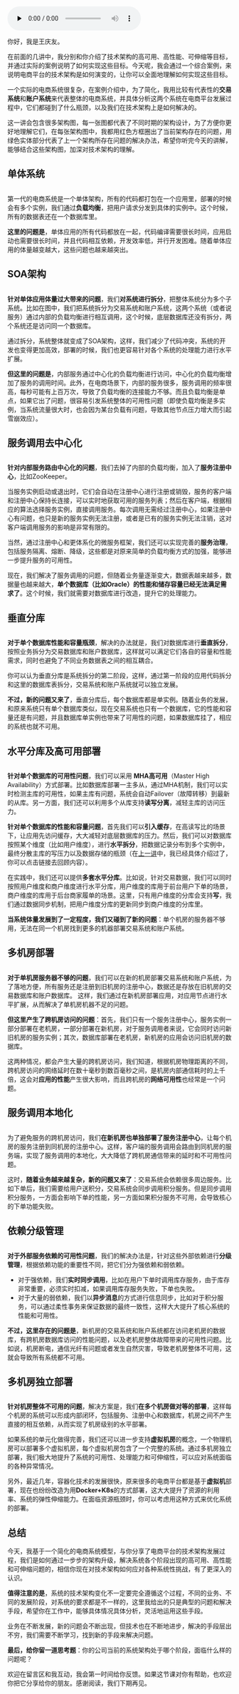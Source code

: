 <audio id="audio" title="19 | 综合案例：电商平台技术架构是如何演变的？" controls="" preload="none"><source id="mp3" src="https://static001.geekbang.org/resource/audio/f8/35/f8fc29ff4a50970918b5dc849c7f7635.mp3"></audio>

你好，我是王庆友。

在前面的几讲中，我分别和你介绍了技术架构的高可用、高性能、可伸缩等目标，并通过实际的案例说明了如何实现这些目标。今天呢，我会通过一个综合案例，来说明电商平台的技术架构是如何演变的，让你可以全面地理解如何实现这些目标。

一个实际的电商系统很复杂，在案例介绍中，为了简化，我用比较有代表性的**交易系统**和**账户系统**来代表整体的电商系统，并具体分析这两个系统在电商平台发展过程中，它们都碰到了什么瓶颈，以及我们在技术架构上是如何解决的。

这一讲会包含很多架构图，每一张图都代表了不同时期的架构设计，为了方便你更好地理解它们，在每张架构图中，我都用红色方框圈出了当前架构存在的问题，用绿色实体部分代表了上一个架构所存在问题的解决办法，希望你听完今天的讲解，能够结合这些架构图，加深对技术架构的理解。

## 单体系统

<img src="https://static001.geekbang.org/resource/image/cf/cf/cf1a7a16f3a09eb85c7dd4c1c172c6cf.jpg" alt="">

第一代的电商系统是一个单体架构，所有的代码都打包在一个应用里，部署的时候会有多个实例，我们通过**负载均衡**，把用户请求分发到具体的实例中。这个时候，所有的数据表还在一个数据库里。

**这里的问题是**，单体应用的所有代码都放在一起，代码编译需要很长时间，应用启动也需要很长时间，并且代码相互依赖，开发效率低，并行开发困难。随着单体应用的体量越变越大，这些问题也越来越突出。

## SOA架构

<img src="https://static001.geekbang.org/resource/image/84/c9/84da834d04bd838a6c76b7a535340bc9.jpg" alt="">

**针对单体应用体量过大带来的问题**，我们**对系统进行拆分**，把整体系统分为多个子系统。比如在图中，我们把系统拆分为交易系统和账户系统，这两个系统（或者说服务）通过内部的负载均衡进行相互调用，这个时候，底层数据库还没有拆分，两个系统还是访问同一个数据库。

通过拆分，系统整体就变成了SOA架构，这样，我们减少了代码冲突，系统的开发也变得更加高效，部署的时候，我们也更容易针对各个系统的处理能力进行水平扩展。

**但这里的问题是**，内部服务通过中心化的负载均衡进行访问，中心化的负载均衡增加了服务的调用时间。此外，在电商场景下，内部的服务很多，服务调用的频率很高，每秒可能有上百万次，导致了负载均衡的连接能力不够。而且负载均衡是单点，如果它出了问题，很容易引发系统整体的可用性问题（即使负载均衡是多实例，当系统流量很大时，也会因为某台负载有问题，导致其他节点压力增大而引起雪崩效应）。

## 服务调用去中心化

<img src="https://static001.geekbang.org/resource/image/5c/a8/5cc8cddc0c25a847fce084ff890db1a8.jpg" alt="">

**针对内部服务路由中心化的问题**，我们去掉了内部的负载均衡，加入了**服务注册中心**，比如ZooKeeper。

当服务实例启动或退出时，它们会自动在注册中心进行注册或销毁，服务的客户端和注册中心保持长连接，可以实时地获取可用的服务列表；然后在客户端，根据相应的算法选择服务实例，直接调用服务。每次调用无需经过注册中心，如果注册中心有问题，也只是新的服务实例无法注册，或者是已有的服务实例无法注销，这对客户端调用服务的影响是非常有限的。

当然，通过注册中心和更体系化的微服务框架，我们还可以实现完善的**服务治理**，包括服务隔离、熔断、降级，这些都是对原来简单的负载均衡方式的加强，能够进一步提升服务的可用性。

现在，我们解决了服务调用的问题，但随着业务量逐渐变大，数据表越来越多，数据量也越来越大，**单个数据库（比如Oracle）的性能和储存容量已经无法满足需求了**。这个时候，我们就需要对数据库进行改造，提升它的处理能力。

## 垂直分库

<img src="https://static001.geekbang.org/resource/image/84/18/8440763ab5e043a4099c1424ba595018.jpg" alt="">

**对于单个数据库性能和容量瓶颈**，解决的办法就是，我们对数据库进行**垂直拆分**，按照业务拆分为交易数据库和账户数据库，这样就可以满足它们各自的容量和性能需求，同时也避免了不同业务数据表之间的相互耦合。

你可以认为垂直分库是系统拆分的第二阶段，这样，通过第一阶段的应用代码拆分和这里的数据库表拆分，交易系统和账户系统就可以独立发展。

**不过，新的问题又来了**，垂直分库后，每个数据库都是单实例。随着业务的发展，和原来系统只有单个数据库类似，现在交易系统也只有一个数据库，它的性能和容量还是有问题，并且数据库单实例也带来了可用性的问题，如果数据库挂了，相应的系统也就不可用。

## 水平分库及高可用部署

<img src="https://static001.geekbang.org/resource/image/d6/70/d6b81b2d5317e872632e1d09ce2ac170.jpg" alt="">

**针对单个数据库的可用性问题**，我们可以采用 **MHA高可用**（Master High Availability）方式部署。比如数据库部署一主多从，通过MHA机制，我们可以实时检测主库的可用性，如果主库有问题，系统会自动Failover（故障转移）到最新的从库。另一方面，我们还可以利用多个从库支持**读写分离**，减轻主库的访问压力。

**针对单个数据库的性能和容量问题**，首先我们可以**引入缓存**，在高读写比的场景下，让应用先访问缓存，大大减轻对底层数据库的压力。然后，我们可以对数据库按照某个维度（比如用户维度），进行**水平拆分**，把数据记录分布到多个实例中，最终分散主库的写压力以及数据存储的瓶颈（在[上一讲](https://time.geekbang.org/column/article/218385)中，我已经具体介绍过了，你可以点击链接去回顾内容）。

在实践中，我们还可以提供**多套水平分库**。比如说，针对交易数据，我们可以同时按照用户维度和商户维度进行水平分库，用户维度的库用于前台用户下单的场景，商户维度的库用于后台商家履单的场景。这里，只有用户维度的分库会支持**写**，我们通过数据同步机制，把用户维度分库的更新同步到商户维度的分库里。

**当系统体量发展到了一定程度，我们又碰到了新的问题**：单个机房的服务器不够用，无法在同一个机房找到更多的机器部署交易系统和账户系统。

## 多机房部署

<img src="https://static001.geekbang.org/resource/image/d6/cf/d618f33b2ac8799bf6bab3949ed344cf.jpg" alt="">

**对于单机房服务器不够的问题**，我们可以在新的机房部署交易系统和账户系统，为了落地方便，所有服务还是注册到旧机房的注册中心，数据还是存放在旧机房的交易数据库和账户数据库。 这样，我们通过在新机房部署应用，对应用节点进行水平扩展，从而解决了单机房机器不足的问题。

**但这里产生了跨机房访问的问题**：首先，我们只有一个服务注册中心，服务实例一部分部署在老机房，一部分部署在新机房，对于服务调用者来说，它会同时访问新旧机房的服务实例；其次，数据库部署在老机房，新机房的应用会访问旧机房的数据库。

这两种情况，都会产生大量的跨机房访问，我们知道，根据机房物理距离的不同，跨机房访问的网络延时在数十毫秒到数百毫秒之间，是机房内部通信耗时的上千倍，这会对**应用的性能**产生很大影响，而且跨机房的**网络可用性**也经常是一个问题。

## 服务调用本地化

<img src="https://static001.geekbang.org/resource/image/bf/07/bfbf070729b23e11308dc8ed19cbc607.jpg" alt="">

为了避免服务的跨机房访问，我们**在新机房也单独部署了服务注册中心**，让每个机房的服务注册到同机房的注册中心。这样，客户端的服务调用会路由到同机房的服务端，实现了服务调用的本地化，大大降低了跨机房通信带来的延时和不可用性问题。

这时，**随着业务越来越复杂，新的问题又来了**：交易系统会依赖很多周边服务。比如下单后，我们需要给用户送积分，交易系统会同步调用积分服务。但是同步调用积分服务，一方面会影响下单的性能，另一方面如果积分服务不可用，会导致核心的下单功能失败。

## 依赖分级管理

<img src="https://static001.geekbang.org/resource/image/f0/91/f010a6bb35627923566a0f3484447091.jpg" alt="">

**对于外部服务依赖的可用性问题**，我们的解决办法是，针对这些外部依赖进行**分级管理**，根据依赖功能的重要性不同，把它们分为强依赖和弱依赖。

- 对于强依赖，我们**实时同步调用**，比如在用户下单时调用库存服务，由于库存非常重要，必须实时扣减，如果调用库存服务失败，下单也失败。
- 对于大量的弱依赖，我们以**异步消息**的方式进行信息同步，比如对于积分服务，可以通过柔性事务来保证数据的最终一致性，这样大大提升了核心系统的性能和可用性。

**不过，这里存在的问题是**，新机房的交易系统和账户系统都在访问老机房的数据库，有跨机房数据库访问的性能问题，以及老机房整体故障带来的可用性问题。比如说，机房断电，通信光纤有问题或者发生自然灾害，导致老机房整体不可用，这就会导致所有系统都不可用。

## 多机房独立部署

<img src="https://static001.geekbang.org/resource/image/63/ca/6301edac111c2f9f4dbd5492cbf0aaca.jpg" alt="">

**针对机房整体不可用的问题**，解决方案是，我们**在多个机房做对等的部署**，这样每个机房的系统可以形成内部闭环，包括服务、注册中心和数据库，机房之间不产生直接的相互依赖，从而实现了机房级别的水平部署。

如果系统的单元化做得完善，我们还可以进一步支持**虚拟机房**的概念，一个物理机房可以部署多个虚拟机房，每个虚拟机房包含了一个完整的系统。通过多机房独立部署，我们极大地提升了系统的可用性、处理能力和可伸缩性，可以应对系统面临的各种异常情况。

另外，最近几年，容器化技术的发展很快，原来很多的电商平台都是基于**虚拟机**部署，现在也纷纷改造为用**Docker+K8s**的方式部署，这大大提升了资源的利用率、系统的弹性伸缩能力。在面临资源瓶颈时，你可以考虑用这种方式来优化系统的部署。

## 总结

今天，我基于一个简化的电商系统模型，与你分享了电商平台的技术架构发展过程，我们是如何通过一步步的架构升级，解决系统各个阶段出现的高可用、高性能和可伸缩问题的，相信你现在对技术架构如何应对各种系统性挑战，有了更深入的认识。

**值得注意的是**，系统的技术架构变化不一定要完全遵循这个过程，不同的业务、不同的发展阶段，对系统的要求都是不一样的，这里我给出的只是典型的问题和解决手段，希望你在工作中，能够具体情况具体分析，灵活地运用这些手段。

业务在不断发展，新的问题会不断出现，但技术也在不断地进步，解决的手段层出不穷，我们需要不断学习，找到新的手段来解决问题。

**最后，给你留一道思考题**：你的公司当前的系统架构处于哪个阶段，面临什么样的问题呢？

欢迎在留言区和我互动，我会第一时间给你反馈。如果这节课对你有帮助，也欢迎你把它分享给你的朋友。感谢阅读，我们下期再见。
